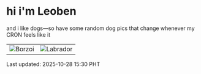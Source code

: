 # hi i'm Leoben

and i like dogs—so have some random dog pics that change whenever my CRON feels like it

|  |  |
|--------|----------|
| ![Borzoi](https://random-dog-vercel.vercel.app/api/random-borzoi?v=1761636645) | ![Labrador](https://random-dog-vercel.vercel.app/api/random-labrador?v=1761636645) |

Last updated: 2025-10-28 15:30 PHT
